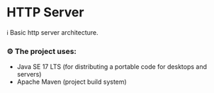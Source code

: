 # HTTP Server

ℹ️ Basic http server architecture.

### ⚙️ The project uses:

- Java SE 17 LTS (for distributing a portable code for desktops and servers)
- Apache Maven (project build system)